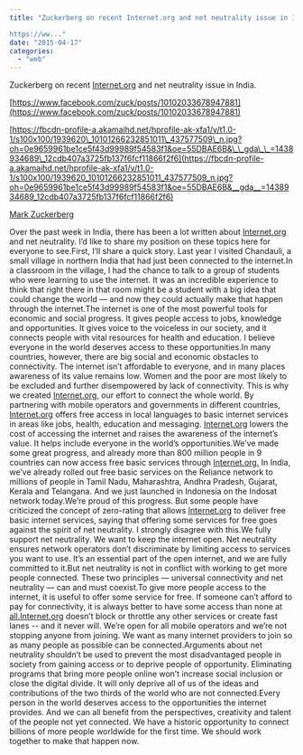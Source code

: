 ```yaml
---
title: "Zuckerberg on recent Internet.org and net neutrality issue in India.

https://ww..."
date: "2015-04-17"
categories: 
  - "web"
---
```


Zuckerberg on recent [Internet.org](http://l.facebook.com/l.php?u=http%3A%2F%2FInternet.org%2F&h=UAQEwYoqi&s=1) and net neutrality issue in India.  
  
[https://www.facebook.com/zuck/posts/10102033678947881](https://www.facebook.com/zuck/posts/10102033678947881)  
  
[https://fbcdn-profile-a.akamaihd.net/hprofile-ak-xfa1/v/t1.0-1/s100x100/1939620\_10101266232851011\_437577509\_n.jpg?oh=0e9659961be1ce5f43d99989f54583f1&oe=55DBAE6B&\_\_gda\_\_=1438934689\_12cdb407a3725fb137f6fcf11866f2f6](https://fbcdn-profile-a.akamaihd.net/hprofile-ak-xfa1/v/t1.0-1/s100x100/1939620_10101266232851011_437577509_n.jpg?oh=0e9659961be1ce5f43d99989f54583f1&oe=55DBAE6B&__gda__=1438934689_12cdb407a3725fb137f6fcf11866f2f6)  
  
[Mark Zuckerberg](http://www.facebook.com/zuck/posts/10102033678947881)  
  
Over the past week in India, there has been a lot written about [Internet.org](http://l.facebook.com/l.php?u=http%3A%2F%2FInternet.org%2F&h=8AQGuaNZX&s=1) and net neutrality. I’d like to share my position on these topics here for everyone to see.First, I’ll share a quick story. Last year I visited Chandauli, a small village in northern India that had just been connected to the internet.In a classroom in the village, I had the chance to talk to a group of students who were learning to use the internet. It was an incredible experience to think that right there in that room might be a student with a big idea that could change the world — and now they could actually make that happen through the internet.The internet is one of the most powerful tools for economic and social progress. It gives people access to jobs, knowledge and opportunities. It gives voice to the voiceless in our society, and it connects people with vital resources for health and education. I believe everyone in the world deserves access to these opportunities.In many countries, however, there are big social and economic obstacles to connectivity. The internet isn’t affordable to everyone, and in many places awareness of its value remains low. Women and the poor are most likely to be excluded and further disempowered by lack of connectivity. This is why we created [Internet.org](http://l.facebook.com/l.php?u=http%3A%2F%2FInternet.org%2F&h=oAQFcob0R&s=1), our effort to connect the whole world. By partnering with mobile operators and governments in different countries, [Internet.org](http://l.facebook.com/l.php?u=http%3A%2F%2FInternet.org%2F&h=WAQFRHWkz&s=1) offers free access in local languages to basic internet services in areas like jobs, health, education and messaging. [Internet.org](http://l.facebook.com/l.php?u=http%3A%2F%2FInternet.org%2F&h=9AQHpOmBm&s=1) lowers the cost of accessing the internet and raises the awareness of the internet’s value. It helps include everyone in the world’s opportunities.We’ve made some great progress, and already more than 800 million people in 9 countries can now access free basic services through [Internet.org.](http://l.facebook.com/l.php?u=http%3A%2F%2FInternet.org%2F&h=rAQFq16u_&s=1) In India, we’ve already rolled out free basic services on the Reliance network to millions of people in Tamil Nadu, Maharashtra, Andhra Pradesh, Gujarat, Kerala and Telangana. And we just launched in Indonesia on the Indosat network today.We’re proud of this progress. But some people have criticized the concept of zero-rating that allows [Internet.org](http://l.facebook.com/l.php?u=http%3A%2F%2FInternet.org%2F&h=aAQEoGQhp&s=1) to deliver free basic internet services, saying that offering some services for free goes against the spirit of net neutrality. I strongly disagree with this.We fully support net neutrality. We want to keep the internet open. Net neutrality ensures network operators don’t discriminate by limiting access to services you want to use. It’s an essential part of the open internet, and we are fully committed to it.But net neutrality is not in conflict with working to get more people connected. These two principles — universal connectivity and net neutrality — can and must coexist.To give more people access to the internet, it is useful to offer some service for free. If someone can’t afford to pay for connectivity, it is always better to have some access than none at [all.Internet.org](http://l.facebook.com/l.php?u=http%3A%2F%2Fall.Internet.org%2F&h=tAQHdRxCY&s=1) doesn’t block or throttle any other services or create fast lanes -- and it never will. We’re open for all mobile operators and we’re not stopping anyone from joining. We want as many internet providers to join so as many people as possible can be connected.Arguments about net neutrality shouldn’t be used to prevent the most disadvantaged people in society from gaining access or to deprive people of opportunity. Eliminating programs that bring more people online won’t increase social inclusion or close the digital divide. It will only deprive all of us of the ideas and contributions of the two thirds of the world who are not connected.Every person in the world deserves access to the opportunities the internet provides. And we can all benefit from the perspectives, creativity and talent of the people not yet connected. We have a historic opportunity to connect billions of more people worldwide for the first time. We should work together to make that happen now.
